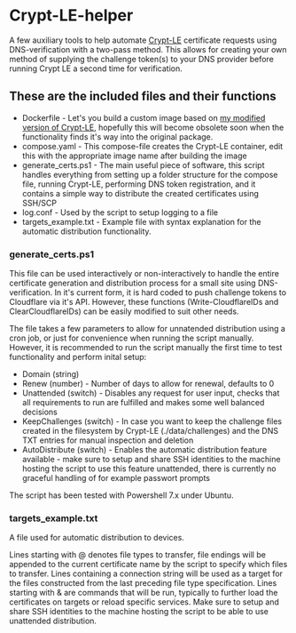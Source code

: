 # Crypt-LE-helper
A few auxiliary tools to help automate [Crypt-LE](https://github.com/do-know/Crypt-LE) certificate requests using DNS-verification with a two-pass method. This allows for creating your own method of supplying the challenge token(s) to your DNS provider before running Crypt LE a second time for verification.


## These are the included files and their functions
- Dockerfile - Let's you build a custom image based on [my modified version of Crypt-LE](https://github.com/Alexander-ARTV/Crypt-LE/tree/resume),
hopefully this will become obsolete soon when the functionality finds it's way into the original package.
- compose.yaml - This compose-file creates the Crypt-LE container, edit this with the appropriate image name after building the image
- generate_certs.ps1 - The main useful piece of software, this script handles everything from setting up a folder structure for the compose file, running Crypt-LE, performing DNS token registration, and it contains a simple way to distribute the created certificates using SSH/SCP
- log.conf - Used by the script to setup logging to a file
- targets_example.txt - Example file with syntax explanation for the automatic distribution functionality.

### generate_certs.ps1
This file can be used interactively or non-interactively to handle the entire certificate generation and distribution process for a small site using DNS-verification. In it's current form, it is hard coded to push challenge tokens to Cloudflare via it's API. However, these functions (Write-CloudflareIDs and ClearCloudflareIDs) can be easily modified to suit other needs.

The file takes a few parameters to allow for unnatended distribution using a cron job, or just for convenience when running the script manually. However, it is recommended to run the script manually the first time to test functionality and perform inital setup:

- Domain (string)
- Renew (number) - Number of days to allow for renewal, defaults to 0
- Unattended (switch) - Disables any request for user input, checks that all requirements to run are fulfilled and makes some well balanced decisions
- KeepChallenges (switch) - In case you want to keep the challenge files created in the filesystem by Crypt-LE (./data/challenges) and the DNS TXT entries for manual inspection and deletion
- AutoDistribute (switch) - Enables the automatic distribution feature available - make sure to setup and share SSH identities to the machine hosting the script to use this feature unattended, there is currently no graceful handling of for example passwort prompts

The script has been tested with Powershell 7.x under Ubuntu.


### targets_example.txt
A file used for automatic distribution to devices.

Lines starting with @ denotes file types to transfer, file endings will be appended to the current certificate name by the script to specify which files to transfer.
Lines containing a connection string will be used as a target for the files constructed from the last preceding file type specification.
Lines starting with & are commands that will be run, typically to further load the certificates on targets or reload specific services.
Make sure to setup and share SSH identities to the machine hosting the script to be able to use unattended distribution.
